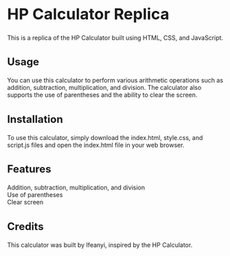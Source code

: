 <h1 style="font-size: 36px;">HP Calculator Replica</h1>
This is a replica of the HP Calculator built using HTML, CSS, and JavaScript.

<h2 style="font-size: 24px;">Usage</h2>
You can use this calculator to perform various arithmetic operations such as addition, subtraction, multiplication, and division. The calculator also supports the use of parentheses and the ability to clear the screen.

<h2 style="font-size: 24px;">Installation</h2>
To use this calculator, simply download the index.html, style.css, and script.js files and open the index.html file in your web browser.

<h2 style="font-size: 24px;">Features</h2>
Addition, subtraction, multiplication, and division <br>
Use of parentheses <br>
Clear screen

<h2 style="font-size: 24px;">Credits</h2>
This calculator was built by Ifeanyi, inspired by the HP Calculator.

